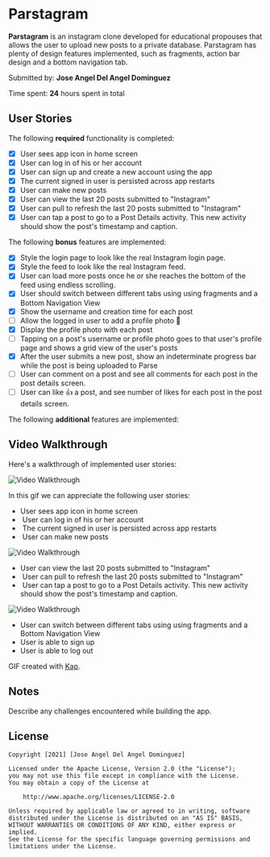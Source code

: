 # Parstagram

**Parstagram** is an instagram clone developed for educational propouses that allows the user to upload new posts to a private database. Parstagram has plenty of design features implemented, such as fragments, action bar design and a bottom navigation tab.   

Submitted by: **Jose Angel Del Angel Dominguez**

Time spent: **24** hours spent in total

## User Stories

The following **required** functionality is completed:

* [x] User sees app icon in home screen
* [x] User can log in of his or her account
* [x] User can sign up and create a new account using the app
* [x] The current signed in user is persisted across app restarts
* [x] User can make new posts
* [x] User can view the last 20 posts submitted to "Instagram"
* [x] User can pull to refresh the last 20 posts submitted to "Instagram"
* [x] User can tap a post to go to a Post Details activity. This new activity should show the post's timestamp and caption.

The following **bonus** features are implemented:

* [x] Style the login page to look like the real Instagram login page.
* [x] Style the feed to look like the real Instagram feed.
* [x] User can load more posts once he or she reaches the bottom of the feed using endless scrolling.
* [x] User should switch between different tabs using using fragments and a Bottom Navigation View
* [x] Show the username and creation time for each post
* [ ] Allow the logged in user to add a profile photo 🌆
* [x] Display the profile photo with each post
* [ ] Tapping on a post's username or profile photo goes to that user's profile page and shows a grid view of the user's posts
* [x] After the user submits a new post, show an indeterminate progress bar while the post is being uploaded to Parse
* [ ] User can comment on a post and see all comments for each post in the post details screen.
* [ ] User can like 👍 a post, and see number of likes for each post in the post details screen.

The following **additional** features are implemented:

## Video Walkthrough

Here's a walkthrough of implemented user stories:

<img src='walktrough.gif' title='Video Walkthrough' width='' alt='Video Walkthrough' />

In this gif we can appreciate the following user stories:
*  User sees app icon in home screen
*  User can log in of his or her account
*  The current signed in user is persisted across app restarts
*  User can make new posts

<img src='walktrough2.gif' title='Video Walkthrough' width='' alt='Video Walkthrough' />

*  User can view the last 20 posts submitted to "Instagram"
*  User can pull to refresh the last 20 posts submitted to "Instagram"
*  User can tap a post to go to a Post Details activity. This new activity should show the post's timestamp and caption.

<img src='walktrough3.gif' title='Video Walkthrough' width='' alt='Video Walkthrough' />

* User can switch between different tabs using using fragments and a Bottom Navigation View
* User is able to sign up
* User is able to log out

GIF created with [Kap](https://getkap.co/).

## Notes

Describe any challenges encountered while building the app.

## License

    Copyright [2021] [Jose Angel Del Angel Dominguez]

    Licensed under the Apache License, Version 2.0 (the "License");
    you may not use this file except in compliance with the License.
    You may obtain a copy of the License at

        http://www.apache.org/licenses/LICENSE-2.0

    Unless required by applicable law or agreed to in writing, software
    distributed under the License is distributed on an "AS IS" BASIS,
    WITHOUT WARRANTIES OR CONDITIONS OF ANY KIND, either express or implied.
    See the License for the specific language governing permissions and
    limitations under the License.
